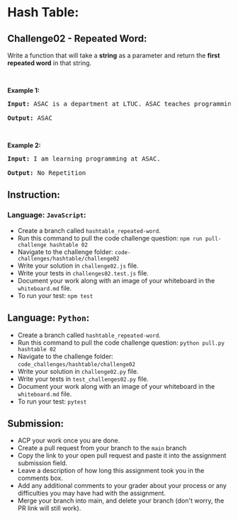 # Hash Table:

## Challenge02 - Repeated Word:

Write a function that will take a <strong>string</strong> as a parameter and return the <strong>first repeated word</strong> in that string.

<p>&nbsp;</p>
<p><strong>Example 1:</strong></p>

<pre><strong>Input:</strong> ASAC is a department at LTUC. ASAC teaches programming in LTUC.
  
<strong>Output:</strong> ASAC
</pre>

<p>&nbsp;</p>
<p><strong>Example 2:</strong></p>

<pre><strong>Input:</strong> I am learning programming at ASAC.
  
<strong>Output:</strong> No Repetition
</pre>


## Instruction:

### Language: `JavaScript`:

* Create a branch called `hashtable_repeated-word`.
* Run this command to pull the code challenge question: `npm run pull-challenge hashtable 02`
* Navigate to the challenge folder: `code-challenges/hashtable/challenge02`
* Write your solution in `challenge02.js` file.
* Write your tests in `challenges02.test.js` file.
* Document your work along with an image of your whiteboard in the `whiteboard.md` file.
* To run your test: `npm test`


## Language: `Python`:

* Create a branch called `hashtable_repeated-word`.
* Run this command to pull the code challenge question: `python pull.py hashtable 02`
* Navigate to the challenge folder: `code_challenges/hashtable/challenge02`
* Write your solution in `challenge02.py` file.
* Write your tests in `test_challenges02.py` file.
* Document your work along with an image of your whiteboard in the `whiteboard.md` file.
* To run your test: `pytest`


## Submission:
* ACP your work once you are done.
* Create a pull request from your branch to the `main` branch
* Copy the link to your open pull request and paste it into the assignment submission field.
* Leave a description of how long this assignment took you in the comments box.
* Add any additional comments to your grader about your process or any difficulties you may have had with the assignment.
* Merge your branch into main, and delete your branch (don't worry, the PR link will still work).
